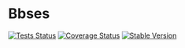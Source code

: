 Bbses
===

[![Tests Status](https://github.com/NetCommons3/Bbses/actions/workflows/tests.yml/badge.svg?branch=master)](https://github.com/NetCommons3/Bbses/actions/workflows/tests.yml)
[![Coverage Status](https://coveralls.io/repos/NetCommons3/Bbses/badge.svg?branch=master)](https://coveralls.io/r/NetCommons3/Bbses?branch=master)
[![Stable Version](https://img.shields.io/packagist/v/netcommons/bbses.svg?label=stable)](https://packagist.org/packages/netcommons/bbses)
